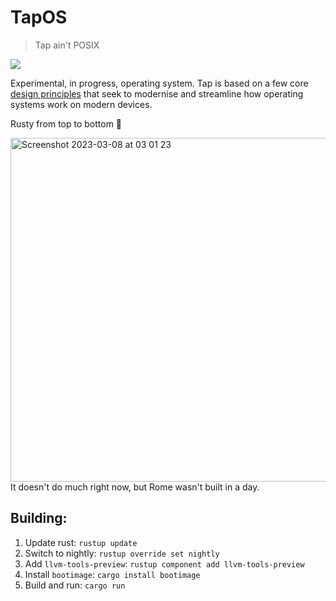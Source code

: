 # TapOS
> Tap ain't POSIX

![](https://img.shields.io/github/actions/workflow/status/IsaacMarovitz/tap_os/build.yml?style=for-the-badge)

Experimental, in progress, operating system. Tap is based on a few core [design principles](https://isaacmarovitz.notion.site/TapOS-d00529f1697445fba412a0ebed03f3a8) that seek to modernise and streamline how operating systems work on modern devices.

Rusty from top to bottom 🦀

<img width="550" alt="Screenshot 2023-03-08 at 03 01 23" src="https://user-images.githubusercontent.com/42140194/223608935-4c116905-8eb9-4619-844c-93da76da4efc.png">
It doesn't do much right now, but Rome wasn't built in a day.


<h2>Building:</h2>

1. Update rust: `rustup update`
2. Switch to nightly: `rustup override set nightly`
3. Add `llvm-tools-preview`: `rustup component add llvm-tools-preview`
4. Install `bootimage`: `cargo install bootimage`
5. Build and run: `cargo run`
